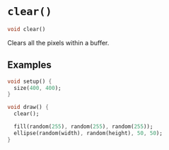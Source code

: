 # `clear()`

```dart
void clear()
```

Clears all the pixels within a buffer.

## Examples

```dart
void setup() {
  size(400, 400);
}

void draw() {
  clear();

  fill(random(255), random(255), random(255));
  ellipse(random(width), random(height), 50, 50);
}
```
